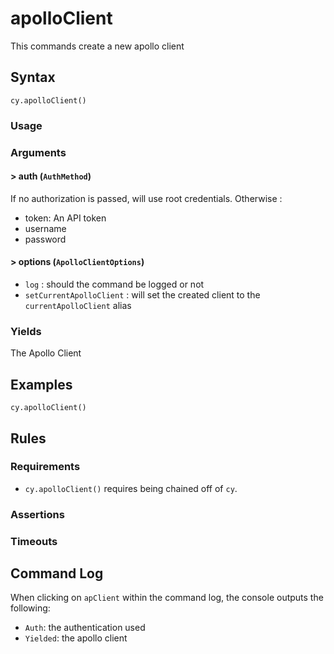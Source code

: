 # apolloClient

This commands create a new apollo client

## Syntax

```
cy.apolloClient()
```


### Usage

### Arguments

#### &gt; auth (`AuthMethod`) 

If no authorization is passed, will use root credentials. Otherwise :

- token: An API token
- username
- password 

#### &gt; options (`ApolloClientOptions`)

- `log` : should the command be logged or not
- `setCurrentApolloClient` : will set the created client to the `currentApolloClient` alias 

### Yields

The Apollo Client

## Examples

```
cy.apolloClient()
```

## Rules

### Requirements

- `cy.apolloClient()` requires being chained off of `cy`.

### Assertions

### Timeouts

## Command Log

When clicking on `apClient` within the command log, the console outputs the following:

- `Auth`: the authentication used
- `Yielded`: the apollo client

